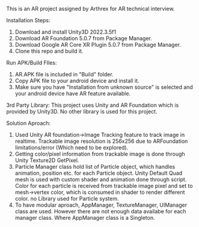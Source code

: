 This is an AR project assigned by Arthrex for AR technical interview. 

Installation Steps:
1. Download and install Unity3D 2022.3.5f1
2. Download AR Foundation 5.0.7 from Package Manager. 
3. Download Google AR Core XR Plugin 5.0.7 from Package Manager.
4. Clone this repo and build it.

Run APK/Build FIles:
1. AR.APK file is included in "Build" folder.
2. Copy APK file to your android device and install it.
3. Make sure you have "Installation from unknown source" is selected and your android device have AR feature available.

3rd Party Library:
This project uses Unity and AR Foundation which is provided by Unity3D. No other library is used for this project. 

Solution Aproach:
1. Used Unity AR foundation->Image Tracking feature to track image in realtime. Trackable image resolution is 256x256 due to ARFoundation limitations/error (Which need to be explored).
2. Getting color/pixel information from trackable image is done through Unity Texture2D GetPixel.
3. Particle Manager class hold list of Particle object, which handles animation, position etc. for each Particle object. Unity Default Quad mesh is used with custom shader and animation done through script. Color for each particle is received from trackable image pixel and set to mesh->vertex color, which is consumed in shader to render different color. no Library used for Particle system.
4. To have modular aproach, AppManager, TextureManager, UIManager class are used. However there are not enough data availabe for each manager class. Where AppManager class is a Singleton.   
